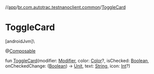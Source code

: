 //[app](../../index.md)/[br.com.autotrac.testnanoclient.common](index.md)/[ToggleCard](-toggle-card.md)

# ToggleCard

[androidJvm]\

@[Composable](https://developer.android.com/reference/kotlin/androidx/compose/runtime/Composable.html)

fun [ToggleCard](-toggle-card.md)(modifier: [Modifier](https://developer.android.com/reference/kotlin/androidx/compose/ui/Modifier.html), color: [Color](https://developer.android.com/reference/kotlin/androidx/compose/ui/graphics/Color.html)?, isChecked: [Boolean](https://kotlinlang.org/api/latest/jvm/stdlib/kotlin/-boolean/index.html), onCheckedChange: ([Boolean](https://kotlinlang.org/api/latest/jvm/stdlib/kotlin/-boolean/index.html)) -&gt; [Unit](https://kotlinlang.org/api/latest/jvm/stdlib/kotlin/-unit/index.html), text: [String](https://kotlinlang.org/api/latest/jvm/stdlib/kotlin/-string/index.html), icon: [Int](https://kotlinlang.org/api/latest/jvm/stdlib/kotlin/-int/index.html)?)
